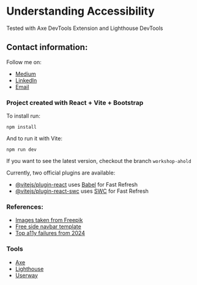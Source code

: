 # Understanding Accessibility

Tested with Axe DevTools Extension and Lighthouse DevTools

## Contact information:

Follow me on:

- [Medium](https://medium.com/@rwakos)
- [LinkedIn](www.linkedin.com/in/richard-reveron)
- [Email](richard.reveron@sytac.io)

### Project created with React + Vite + Bootstrap

To install run:

`npm install`

And to run it with Vite:

`npm run dev`

If you want to see the latest version, checkout the branch `workshop-ahold`

Currently, two official plugins are available:

- [@vitejs/plugin-react](https://github.com/vitejs/vite-plugin-react/blob/main/packages/plugin-react/README.md) uses [Babel](https://babeljs.io/) for Fast Refresh
- [@vitejs/plugin-react-swc](https://github.com/vitejs/vite-plugin-react-swc) uses [SWC](https://swc.rs/) for Fast Refresh

### References:

- [Images taken from Freepik](https://www.freepik.com/)
- [Free side navbar template](https://codepen.io/GoostCreative/pen/jOawZbZ)
- [Top a11y failures from 2024](https://webaim.org/projects/million/)

### Tools

- [Axe](https://www.deque.com/axe)
- [Lighthouse](https://www.npmjs.com/package/lighthouse)
- [Userway](https://userway.org/)
